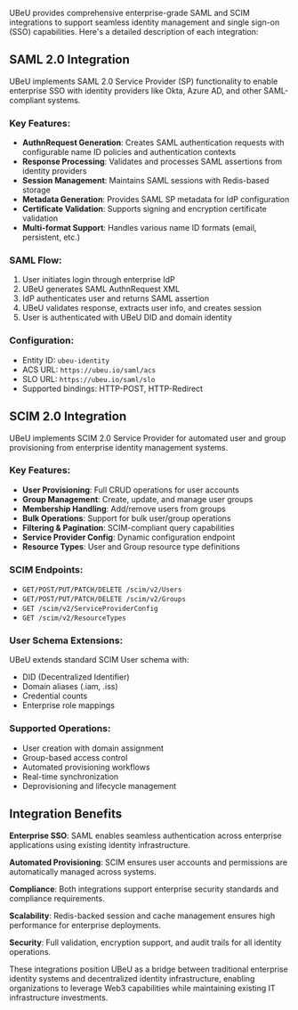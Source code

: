 UBeU provides comprehensive enterprise-grade SAML and SCIM integrations to support seamless identity management and single sign-on (SSO) capabilities. Here's a detailed description of each integration:

## SAML 2.0 Integration

UBeU implements SAML 2.0 Service Provider (SP) functionality to enable enterprise SSO with identity providers like Okta, Azure AD, and other SAML-compliant systems.

### Key Features:
- **AuthnRequest Generation**: Creates SAML authentication requests with configurable name ID policies and authentication contexts
- **Response Processing**: Validates and processes SAML assertions from identity providers
- **Session Management**: Maintains SAML sessions with Redis-based storage
- **Metadata Generation**: Provides SAML SP metadata for IdP configuration
- **Certificate Validation**: Supports signing and encryption certificate validation
- **Multi-format Support**: Handles various name ID formats (email, persistent, etc.)

### SAML Flow:
1. User initiates login through enterprise IdP
2. UBeU generates SAML AuthnRequest XML
3. IdP authenticates user and returns SAML assertion
4. UBeU validates response, extracts user info, and creates session
5. User is authenticated with UBeU DID and domain identity

### Configuration:
- Entity ID: `ubeu-identity`
- ACS URL: `https://ubeu.io/saml/acs`
- SLO URL: `https://ubeu.io/saml/slo`
- Supported bindings: HTTP-POST, HTTP-Redirect

## SCIM 2.0 Integration

UBeU implements SCIM 2.0 Service Provider for automated user and group provisioning from enterprise identity management systems.

### Key Features:
- **User Provisioning**: Full CRUD operations for user accounts
- **Group Management**: Create, update, and manage user groups
- **Membership Handling**: Add/remove users from groups
- **Bulk Operations**: Support for bulk user/group operations
- **Filtering & Pagination**: SCIM-compliant query capabilities
- **Service Provider Config**: Dynamic configuration endpoint
- **Resource Types**: User and Group resource type definitions

### SCIM Endpoints:
- `GET/POST/PUT/PATCH/DELETE /scim/v2/Users`
- `GET/POST/PUT/PATCH/DELETE /scim/v2/Groups`
- `GET /scim/v2/ServiceProviderConfig`
- `GET /scim/v2/ResourceTypes`

### User Schema Extensions:
UBeU extends standard SCIM User schema with:
- DID (Decentralized Identifier)
- Domain aliases (.iam, .iss)
- Credential counts
- Enterprise role mappings

### Supported Operations:
- User creation with domain assignment
- Group-based access control
- Automated provisioning workflows
- Real-time synchronization
- Deprovisioning and lifecycle management

## Integration Benefits

**Enterprise SSO**: SAML enables seamless authentication across enterprise applications using existing identity infrastructure.

**Automated Provisioning**: SCIM ensures user accounts and permissions are automatically managed across systems.

**Compliance**: Both integrations support enterprise security standards and compliance requirements.

**Scalability**: Redis-backed session and cache management ensures high performance for enterprise deployments.

**Security**: Full validation, encryption support, and audit trails for all identity operations.

These integrations position UBeU as a bridge between traditional enterprise identity systems and decentralized identity infrastructure, enabling organizations to leverage Web3 capabilities while maintaining existing IT infrastructure investments.